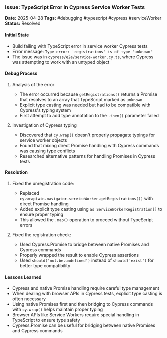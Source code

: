 ### Issue: TypeScript Error in Cypress Service Worker Tests
**Date:** 2025-04-28
**Tags:** #debugging #typescript #cypress #serviceWorker
**Status:** Resolved

#### Initial State
- Build failing with TypeScript error in service worker Cypress tests
- Error message: `Type error: 'registrations' is of type 'unknown'`
- The issue was in `cypress/e2e/service-worker.cy.ts`, where Cypress was attempting to work with an untyped object

#### Debug Process
1. Analysis of the error
   - The error occurred because `getRegistrations()` returns a Promise that resolves to an array that TypeScript marked as `unknown`
   - Explicit type casting was needed but had to be compatible with Cypress's typing system
   - First attempt to add type annotation to the `.then()` parameter failed

2. Investigation of Cypress typing
   - Discovered that `cy.wrap()` doesn't properly propagate typings for service worker objects
   - Found that mixing direct Promise handling with Cypress commands was causing type conflicts
   - Researched alternative patterns for handling Promises in Cypress tests

#### Resolution
1. Fixed the unregistration code:
   - Replaced `cy.wrap(win.navigator.serviceWorker.getRegistrations())` with direct Promise handling
   - Added explicit type casting using `as ServiceWorkerRegistration[]` to ensure proper typing
   - This allowed the `.map()` operation to proceed without TypeScript errors

2. Fixed the registration check:
   - Used Cypress.Promise to bridge between native Promises and Cypress commands
   - Properly wrapped the result to enable Cypress assertions
   - Used `should('not.be.undefined')` instead of `should('exist')` for better type compatibility

#### Lessons Learned
- Cypress and native Promise handling require careful type management
- When dealing with browser APIs in Cypress tests, explicit type casting is often necessary
- Using native Promises first and then bridging to Cypress commands with `cy.wrap()` helps maintain proper typing
- Browser APIs like Service Workers require special handling in TypeScript to ensure type safety
- Cypress.Promise can be useful for bridging between native Promises and Cypress commands
